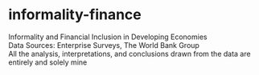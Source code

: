 # informality-finance<br/>

Informality and Financial Inclusion in Developing Economies<br/>
Data Sources: Enterprise Surveys, The World Bank Group<br/>
All the analysis, interpretations, and conclusions drawn from the data are entirely and solely mine